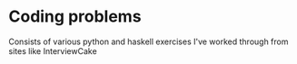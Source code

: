 # Coding problems
Consists of various python and haskell exercises I've worked through from sites like InterviewCake
